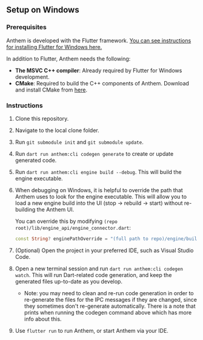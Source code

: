 ## Setup on Windows

### Prerequisites

Anthem is developed with the Flutter framework. [You can see instructions for installing Flutter for Windows here.](https://docs.flutter.dev/get-started/install/windows)

In addition to Flutter, Anthem needs the following:

- **The MSVC C++ compiler**: Already required by Flutter for Windows development.
- **CMake**: Required to build the C++ components of Anthem. Download and install CMake from [here](https://cmake.org/).

### Instructions

1. Clone this repository.
2. Navigate to the local clone folder.
3. Run `git submodule init` and `git submodule update`.
4. Run `dart run anthem:cli codegen generate` to create or update generated code.
5. Run `dart run anthem:cli engine build --debug`. This will build the engine executable.
6. When debugging on Windows, it is helpful to override the path that Anthem uses to look for the engine executable. This will allow you to load a new engine build into the UI (stop -> rebuild -> start) without re-building the Anthem UI.

    You can override this by modifying `(repo root)/lib/engine_api/engine_connector.dart`:
    ```dart
    const String? enginePathOverride = "(full path to repo)/engine/build/AnthemEngine_artefacts/Debug/AnthemEngine.exe";
    ```
7. (Optional) Open the project in your preferred IDE, such as Visual Studio Code.
8. Open a new terminal session and run `dart run anthem:cli codegen watch`. This will run Dart-related code generation, and keep the generated files up-to-date as you develop.
   - Note: you may need to clean and re-run code generation in order to re-generate the files for the IPC messages if they are changed, since they sometimes don't re-generate automatically. There is a note that prints when running the codegen command above which has more info about this.
9. Use `flutter run` to run Anthem, or start Anthem via your IDE.
